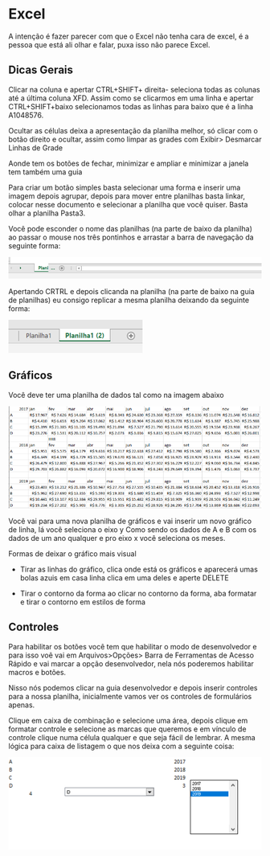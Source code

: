 # Excel

A intenção é fazer parecer com que o Excel não tenha cara de excel, é a pessoa que está ali olhar e falar, puxa isso não parece Excel.

## Dicas Gerais

Clicar na coluna e apertar CTRL+SHIFT+ direita- seleciona todas as colunas até a última coluna XFD. Assim como se clicarmos em uma linha e apertar CTRL+SHIFT+baixo selecionamos todas as linhas para baixo que é a linha A1048576.

Ocultar as células deixa a apresentação da planilha melhor, só clicar com o botão direito e ocultar, assim como limpar as grades com Exibir> Desmarcar Linhas de Grade

Aonde tem os botões de fechar, minimizar e ampliar e minimizar a janela tem também uma guia

Para criar um botão simples basta selecionar uma forma e inserir uma imagem depois agrupar, depois para mover entre planilhas basta linkar, colocar nesse documento e selecionar a planilha que você quiser. Basta olhar a planilha Pasta3.

Você pode esconder o nome das planilhas (na parte de baixo da planilha) ao passar o mouse nos três pontinhos e arrastar a barra de navegação da seguinte forma:

![Basta clicar nesses três pontos e esconder os nomes dessas planilhas](assets/esconder.png)

Apertando  CRTRL e depois clicanda na planilha (na parte de baixo na guia de planilhas) eu consigo replicar a mesma planilha deixando da seguinte forma:

![CTRL+clique a arrasta na Planilha 1 para o lado](assets/nova-planilha.png)

## Gráficos

Você deve ter uma planilha de dados tal como na imagem abaixo

![Dados mês a mês dividida em anos](assets/vendas.png)

Você vai para uma nova planilha de gráficos e vai inserir um novo gráfico de linha, lá você seleciona o eixo y Como sendo os dados de A e B com os dados de um ano qualquer e pro eixo x você seleciona os meses.

Formas de deixar o gráfico mais visual

- Tirar as linhas do gráfico, clica onde está os gráficos e aparecerá umas bolas azuis em casa linha clica em uma deles e aperte DELETE

- Tirar o contorno da forma ao clicar no contorno da forma, aba formatar e tirar o contorno em estilos de forma

## Controles

Para habilitar os botões você tem que habilitar o modo de desenvolvedor e para isso voê vai em Arquivos>Opções> Barra de Ferramentas de Acesso Rápido e vai marcar a opção desenvolvedor, nela nós poderemos habilitar macros e botões.

Nisso nós podemos clicar na guia desenvolvedor e depois inserir controles para a nossa planilha, inicialmente vamos ver os controles de formulários apenas.

Clique em caixa de combinação e selecione uma área, depois clique em formatar controle e selecione as marcas que queremos e em vínculo de controle clique numa célula qualquer e que seja fácil de lembrar. A mesma lógica para caixa de listagem o que nos deixa com a seguinte coisa:

![Informações de controle](assets/caixas.png)
